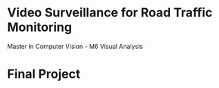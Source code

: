 
# Video Surveillance for Road Traffic Monitoring  
Master in Computer Vision - M6 Visual Analysis  

 
# Final Project
